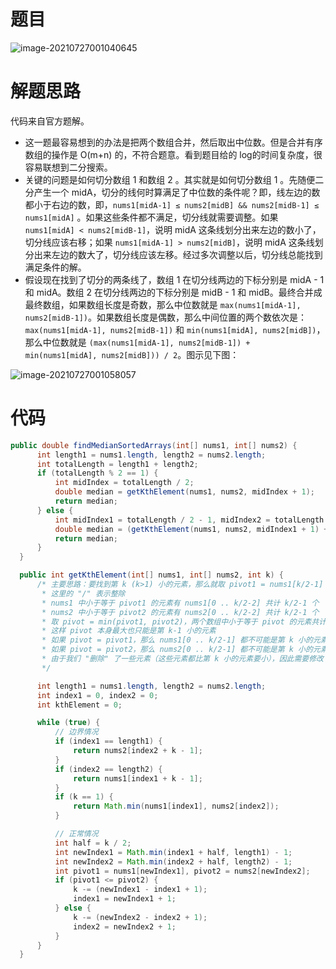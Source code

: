 # 题目

![image-20210727001040645](https://gitee.com/janeroad/iamge-cloud/raw/master/NoteImage/image-20210727001040645.png)

# 解题思路

代码来自官方题解。

- 这一题最容易想到的办法是把两个数组合并，然后取出中位数。但是合并有序数组的操作是 O(m+n) 的，不符合题意。看到题目给的 log的时间复杂度，很容易联想到二分搜索。
- 关键的问题是如何切分数组 1 和数组 2 。其实就是如何切分数组 1 。先随便二分产生一个 midA，切分的线何时算满足了中位数的条件呢？即，线左边的数都小于右边的数，即，`nums1[midA-1] ≤ nums2[midB] && nums2[midB-1] ≤ nums1[midA]` 。如果这些条件都不满足，切分线就需要调整。如果 `nums1[midA] < nums2[midB-1]`，说明 midA 这条线划分出来左边的数小了，切分线应该右移；如果 `nums1[midA-1] > nums2[midB]`，说明 midA 这条线划分出来左边的数大了，切分线应该左移。经过多次调整以后，切分线总能找到满足条件的解。
- 假设现在找到了切分的两条线了，数组 1 在切分线两边的下标分别是 midA - 1 和 midA。数组 2 在切分线两边的下标分别是 midB - 1 和 midB。最终合并成最终数组，如果数组长度是奇数，那么中位数就是 `max(nums1[midA-1], nums2[midB-1])`。如果数组长度是偶数，那么中间位置的两个数依次是：`max(nums1[midA-1], nums2[midB-1])` 和 `min(nums1[midA], nums2[midB])`，那么中位数就是 `(max(nums1[midA-1], nums2[midB-1]) + min(nums1[midA], nums2[midB])) / 2`。图示见下图：

![image-20210727001058057](https://gitee.com/janeroad/iamge-cloud/raw/master/NoteImage/image-20210727001058057.png)

# 代码

```java
public double findMedianSortedArrays(int[] nums1, int[] nums2) {
      int length1 = nums1.length, length2 = nums2.length;
      int totalLength = length1 + length2;
      if (totalLength % 2 == 1) {
          int midIndex = totalLength / 2;
          double median = getKthElement(nums1, nums2, midIndex + 1);
          return median;
      } else {
          int midIndex1 = totalLength / 2 - 1, midIndex2 = totalLength / 2;
          double median = (getKthElement(nums1, nums2, midIndex1 + 1) + getKthElement(nums1, nums2, midIndex2 + 1)) / 2.0;
          return median;
      }
  }

  public int getKthElement(int[] nums1, int[] nums2, int k) {
      /* 主要思路：要找到第 k (k>1) 小的元素，那么就取 pivot1 = nums1[k/2-1] 和 pivot2 = nums2[k/2-1] 进行比较
       * 这里的 "/" 表示整除
       * nums1 中小于等于 pivot1 的元素有 nums1[0 .. k/2-2] 共计 k/2-1 个
       * nums2 中小于等于 pivot2 的元素有 nums2[0 .. k/2-2] 共计 k/2-1 个
       * 取 pivot = min(pivot1, pivot2)，两个数组中小于等于 pivot 的元素共计不会超过 (k/2-1) + (k/2-1) <= k-2 个
       * 这样 pivot 本身最大也只能是第 k-1 小的元素
       * 如果 pivot = pivot1，那么 nums1[0 .. k/2-1] 都不可能是第 k 小的元素。把这些元素全部 "删除"，剩下的作为新的 nums1 数组
       * 如果 pivot = pivot2，那么 nums2[0 .. k/2-1] 都不可能是第 k 小的元素。把这些元素全部 "删除"，剩下的作为新的 nums2 数组
       * 由于我们 "删除" 了一些元素（这些元素都比第 k 小的元素要小），因此需要修改 k 的值，减去删除的数的个数
       */

      int length1 = nums1.length, length2 = nums2.length;
      int index1 = 0, index2 = 0;
      int kthElement = 0;

      while (true) {
          // 边界情况
          if (index1 == length1) {
              return nums2[index2 + k - 1];
          }
          if (index2 == length2) {
              return nums1[index1 + k - 1];
          }
          if (k == 1) {
              return Math.min(nums1[index1], nums2[index2]);
          }

          // 正常情况
          int half = k / 2;
          int newIndex1 = Math.min(index1 + half, length1) - 1;
          int newIndex2 = Math.min(index2 + half, length2) - 1;
          int pivot1 = nums1[newIndex1], pivot2 = nums2[newIndex2];
          if (pivot1 <= pivot2) {
              k -= (newIndex1 - index1 + 1);
              index1 = newIndex1 + 1;
          } else {
              k -= (newIndex2 - index2 + 1);
              index2 = newIndex2 + 1;
          }
      }
  }
```